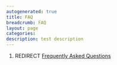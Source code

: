 ```yaml
---
autogenerated: true
title: FAQ
breadcrumb: FAQ
layout: page
categories: 
description: test description
---
```


1.  REDIRECT [Frequently Asked Questions](Frequently_Asked_Questions "wikilink")
